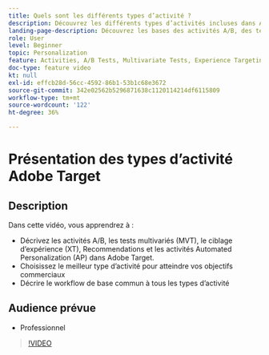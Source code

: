 ```yaml
---
title: Quels sont les différents types d’activité ?
description: Découvrez les différents types d’activités incluses dans Adobe Target et comment elles peuvent vous aider à atteindre vos objectifs. Regardez cette vidéo pour découvrir les principes de base des activités A/B, des tests multivariés (MVT), des activités de ciblage dʼexpérience (XT), de Recommendations et des activités Automated Personalization (AP).
landing-page-description: Découvrez les bases des activités A/B, des tests multivariés, du ciblage d’expérience, de Recommendations et des activités Automated Personalization.
role: User
level: Beginner
topic: Personalization
feature: Activities, A/B Tests, Multivariate Tests, Experience Targeting, Recommendations, Automated Personalization, Visual Experience Composer (VEC)
doc-type: feature video
kt: null
exl-id: effcb28d-56cc-4592-86b1-53b1c68e3672
source-git-commit: 342e02562b5296871638c1120114214df6115809
workflow-type: tm+mt
source-wordcount: '122'
ht-degree: 36%

---
```


# Présentation des types d’activité Adobe Target

## Description

Dans cette vidéo, vous apprendrez à :

* Décrivez les activités A/B, les tests multivariés (MVT), le ciblage d’expérience (XT), Recommendations et les activités Automated Personalization (AP) dans Adobe Target.
* Choisissez le meilleur type d’activité pour atteindre vos objectifs commerciaux
* Décrire le workflow de base commun à tous les types d’activité

## Audience prévue

* Professionnel

>[!VIDEO](https://video.tv.adobe.com/v/17386/?quality=12)
